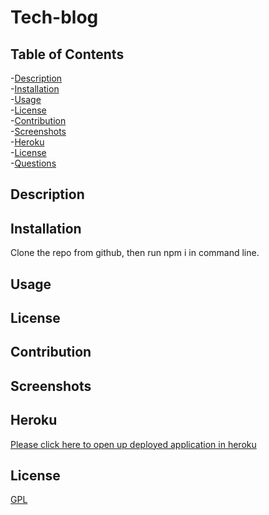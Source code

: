 # Tech-blog

    
## Table of Contents
-[Description](#description)<br/>
-[Installation](#installation)<br/>
-[Usage](#usage)<br/>
-[License](#license)<br/>
-[Contribution](#contribution)<br/>
-[Screenshots](#screenshots)<br/>
-[Heroku](#heroku)<br/>
-[License](#license)<br/>
-[Questions](#questions)<br/>
    
## Description


## Installation
Clone the repo from github, then run npm i in command line.

## Usage


## License

    
## Contribution


## Screenshots


## Heroku
[Please click here to open up deployed application in heroku]( https://tech-blog3322.herokuapp.com/)

## License
[GPL](https://choosealicense.com/licenses/gpl-3.0/)